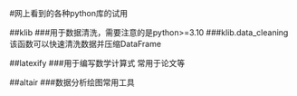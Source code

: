 #网上看到的各种python库的试用

##klib
###用于数据清洗，需要注意的是python>=3.10
###klib.data_cleaning 该函数可以快速清洗数据并压缩DataFrame

##latexify
###用于编写数学计算式 常用于论文等

##altair
###数据分析绘图常用工具
